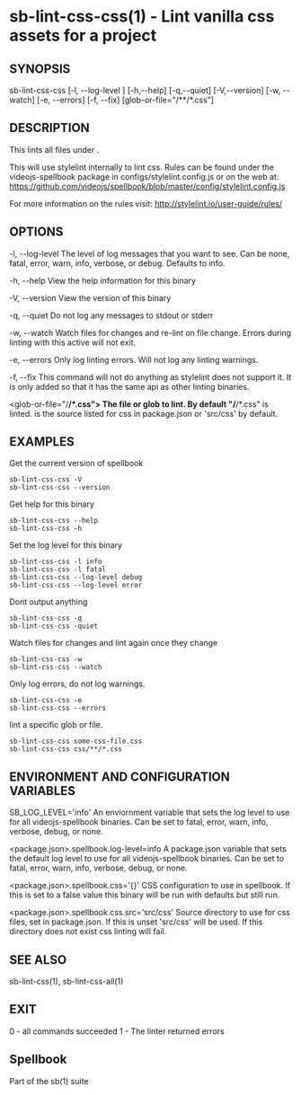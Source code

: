 # sb-lint-css-css(1) - Lint vanilla css assets for a project

## SYNOPSIS

  sb-lint-css-css [-l, --log-level <level>] [-h,--help] [-q,--quiet] [-V,--version]
                   [-w, --watch] [-e, --errors] [-f, --fix] [glob-or-file="<css-src>/**/*.css"]

## DESCRIPTION

  This lints all files under <glob-or-file>.

  This will use stylelint internally to lint css. Rules can be found under the videojs-spellbook
  package in configs/stylelint.config.js or on the web at:
  https://github.com/videojs/spellbook/blob/master/config/stylelint.config.js

  For more information on the rules visit:
  http://stylelint.io/user-guide/rules/

## OPTIONS

  -l, --log-level <level>
    The level of log messages that you want to see. Can be none, fatal, error,
    warn, info, verbose, or debug. Defaults to info.

  -h, --help
    View the help information for this binary

  -V, --version
    View the version of this binary

  -q, --quiet
    Do not log any messages to stdout or stderr

  -w, --watch
    Watch files for changes and re-lint on file change.
    Errors during linting with this active will not exit.

  -e, --errors
    Only log linting errors. Will not log any linting warnings.

  -f, --fix
    This command will not do anything as stylelint does not support it. It is only added so that
    it has the same api as other linting binaries.

  <glob-or-file="<css-src>/**/*.css">
    The file or glob to lint. By default "<css-src>/**/*.css" is linted. <css-src> is the
    source listed for css in package.json or 'src/css' by default.

## EXAMPLES

  Get the current version of spellbook

    sb-lint-css-css -V
    sb-lint-css-css --version

  Get help for this binary

    sb-lint-css-css --help
    sb-lint-css-css -h

  Set the log level for this binary

    sb-lint-css-css -l info
    sb-lint-css-css -l fatal
    sb-lint-css-css --log-level debug
    sb-lint-css-css --log-level error

  Dont output anything

    sb-lint-css-css -q
    sb-lint-css-css -quiet

  Watch files for changes and lint again once they change

    sb-lint-css-css -w
    sb-lint-css-css --watch

  Only log errors, do not log warnings.

    sb-lint-css-css -e
    sb-lint-css-css --errors

  lint a specific glob or file.

    sb-lint-css-css some-css-file.css
    sb-lint-css-css css/**/*.css

## ENVIRONMENT AND CONFIGURATION VARIABLES

  SB_LOG_LEVEL='info'
    An enviornment variable that sets the log level to use for all videojs-spellbook
    binaries. Can be set to fatal, error, warn, info, verbose, debug, or none.

  <package.json>.spellbook.log-level=info
    A package.json variable that sets the default log level to use for all videojs-spellbook
    binaries. Can be set to fatal, error, warn, info, verbose, debug, or none.

  <package.json>.spellbook.css='{}'
    CSS configuration to use in spellbook. If this is set to a false value this binary
    will be run with defaults but still run.

  <package.json>.spellbook.css.src='src/css'
    Source directory to use for css files, set in package.json. If this is unset
    'src/css' will be used. If this directory does not exist css linting will fail.

## SEE ALSO

  sb-lint-css(1), sb-lint-css-all(1)

## EXIT

  0 - all commands succeeded
  1 - The linter returned errors

## Spellbook

  Part of the sb(1) suite

